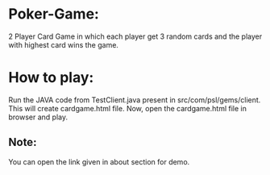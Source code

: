 # Poker-Game:
2 Player Card Game in which each player get 3 random cards and the player with highest card wins the game.

# How to play:
Run the JAVA code from TestClient.java present in src/com/psl/gems/client. This will create cardgame.html file. Now, open the cardgame.html file in browser and play.

## Note:
You can open the link given in about section for demo.
